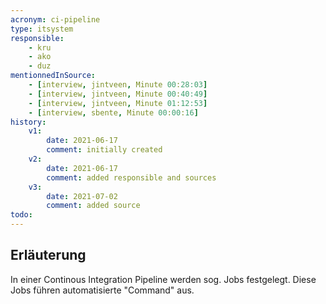 ```yaml
---
acronym: ci-pipeline
type: itsystem 
responsible:
    - kru
    - ako
    - duz
mentionnedInSource: 
    - [interview, jintveen, Minute 00:28:03]
    - [interview, jintveen, Minute 00:40:49]
    - [interview, jintveen, Minute 01:12:53]
    - [interview, sbente, Minute 00:00:16]
history:
    v1:
        date: 2021-06-17
        comment: initially created
    v2:
        date: 2021-06-17
        comment: added responsible and sources
    v3:
        date: 2021-07-02
        comment: added source
todo:
---
```


## Erläuterung

In einer Continous Integration Pipeline werden sog. Jobs festgelegt. Diese Jobs führen automatisierte "Command" aus.
